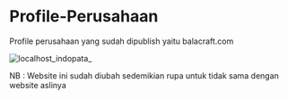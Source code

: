 # Profile-Perusahaan
Profile perusahaan yang sudah dipublish yaitu balacraft.com

![localhost_indopata_](https://user-images.githubusercontent.com/59727958/153768279-927c191d-a948-4a19-8cca-e5b49111503f.png)

NB : Website ini sudah diubah sedemikian rupa untuk tidak sama dengan website aslinya
